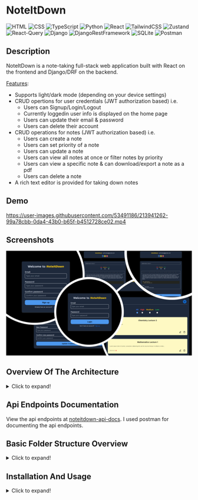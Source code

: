 # NoteItDown
![HTML](https://img.shields.io/badge/-HTML-gray?style=flat&logo=html5)
![CSS](https://img.shields.io/badge/-CSS-1fb30e?style=flat&logo=css3)
![TypeScript](https://img.shields.io/badge/-TypeScript-black?style=flat&logo=typescript)
![Python](https://img.shields.io/badge/-Python-black?style=flat&logo=python)
![React](https://img.shields.io/badge/-React-black?style=flat&logo=react)
![TailwindCSS](https://img.shields.io/badge/-TailwindCSS-566be8?style=flat&logo=tailwindcss)
![Zustand](https://img.shields.io/badge/-Zustand-566be8?style=flat&logo=zustand)
![React-Query](https://img.shields.io/badge/-React%20Query-f2cbde?style=flat&logo=reactquery)
![Django](https://img.shields.io/badge/-Django-9ef0b4?style=flat&logo=django&logoColor=darkgreen)
![DjangoRestFramework](https://img.shields.io/badge/-Django%20Rest%20Framework-9ef0b4?style=flat)
![SQLite](https://img.shields.io/badge/-SQLite-white?style=flat&logo=sqlite&logoColor=blue)
![Postman](https://img.shields.io/badge/-Postman-black?style=flat&logo=postman&logoColor=orange)

## Description
NoteItDown is a note-taking full-stack web application built with React on the frontend and Django/DRF on the backend.

<ins>Features</ins>:

- Supports light/dark mode (depending on your device settings)
- CRUD opertions for user credentials (JWT authorization based) i.e.
  - Users can Signup/Login/Logout
  - Currently loggedin user info is displayed on the home page
  - Users can update their email & password
  - Users can delete their account
- CRUD operations for notes (JWT authorization based) i.e.
  - Users can create a note
  - Users can set priority of a note
  - Users can update a note
  - Users can view all notes at once or filter notes by priority
  - Users can view a specific note & can download/export a note as a pdf
  - Users can delete a note
- A rich text editor is provided for taking down notes

## Demo
https://user-images.githubusercontent.com/53491186/213941262-99a78cbb-0da4-43b0-b65f-b4512728ce02.mp4

## Screenshots
![](readme_res//Screenshots.png)

## Overview Of The Architecture
<details>
    <summary>Click to expand!</summary>
    <br/>

![](readme_res//NoteItDown%20Architecture.png)

> **<ins>Note to self</ins>:** _This section is meant to give an overview of how the frontend & backend are structured and how they communicate with each other. If refactoring or adding new features alter the architecture, change the pictures too via [draw.io](https://draw.io/) using the file `NoteItDown Architecture.drawio` in `readme_res` folder._

</details>

## Api Endpoints Documentation
View the api endpoints at [noteitdown-api-docs](https://documenter.getpostman.com/view/25138891/2s8Z73xqLn). I used postman for documenting the api endpoints.

## Basic Folder Structure Overview
<details>
    <summary>Click to expand!</summary>
    <br/>

<img src="readme_res//Folder%20Structure%20Dissection.png" height="400"/>

> **<ins>Note to self</ins>:** _This section is meant to give an overview of how the folders are structured. If refactoring or adding new features alter the folder structure, change the pictures too via [draw.io](https://draw.io/) using the file `Folder Structure Dissection.drawio` in `readme_res` folder._

</details>

## Installation And Usage
<details>
    <summary>Click to expand!</summary>
    <br/>
  
#### <ins>**General**</ins>
- Built on `OS: Windows 10`.
- Download/clone this repository using `git clone https://github.com/AI-14/Note-It-Down.git`.
- `cd Note-It-Down`.
- NOTE: First run backend server, then run frontend.

#### <ins>**For frontend**</ins>
1. Installation
   - Make sure you have the following versions and softwares/engines installed:
     - `node: >= 16.14.0`
     - `npm: >= 8.3.1`
   - Make sure you are in the project's directory. Then run the command `cd frontend`.
   - Then install all dependencies by typing in the terminal `npm install` or `npm i`.
   - To install devDependencies, type `npm install --save-dev`.
   
   > **Note:** _If any dependency is missing or an error shows up, install it using `npm install moduleName`_.

2. Usage
   - To start the project, type `npm start`.

#### <ins>**For backend**</ins>
1. Installation
   - Make sure you have the following versions and softwares/engines installed:
     - `python: >= 3.8`
     - `pip: >= 21.3.1`
   - Make sure you are in the project's directory. Then run the command `cd backend`.
   - Then create a virtual environment using the command `py -m venv yourVenvName` and activate it using `yourVenvName\Scripts\activate.bat`.
   - Then run the following command `pip install -r requirements.txt`. With this, all the dependencies will be installed in your virtual environment.
   - Then run the commands:
     - `python manage.py makemigrations`
     - `python manage.py migrate`

   > **Note:** _If any dependency is missing or an error shows up, install it using `pip install moduleName`_.

2. Usage
   - To start the project, type `python manage.py runserver`.

</details>
